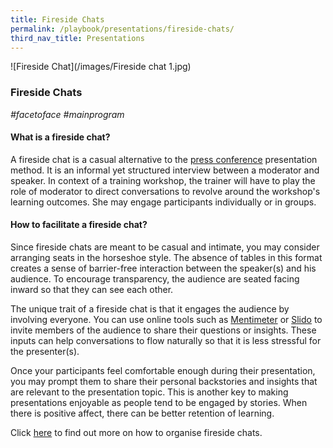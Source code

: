 ```yaml
---
title: Fireside Chats
permalink: /playbook/presentations/fireside-chats/
third_nav_title: Presentations
---
```


![Fireside Chat](/images/Fireside chat 1.jpg)

### Fireside Chats
*#facetoface #mainprogram*

#### What is a fireside chat?  
A fireside chat is a casual alternative to the [press conference](/playbook/presentations/press-conference/) presentation method. It is an informal yet structured interview between a moderator and speaker. In context of a training workshop, the trainer will have to play the role of moderator to direct conversations to revolve around the workshop's learning outcomes. She may engage participants individually or in groups. 

#### How to facilitate a fireside chat? 
Since fireside chats are meant to be casual and intimate, you may consider arranging seats in the horseshoe style. The absence of tables in this format creates a sense of barrier-free interaction between the speaker(s) and his audience. To encourage transparency, the audience are seated facing inward so that they can see each other. 

The unique trait of a fireside chat is that it engages the audience by involving everyone. You can use online tools such as [Mentimeter](https://www.mentimeter.com/) or [Slido](https://www.sli.do/?utm_expid=.FbC-m0r6TqGUijIDcS_rOw.0&utm_referrer=https%3A%2F%2Fwww.sli.do%2Ffeatures-questions%3Futm_source%3Dblog%26utm_medium%3Darticle%26utm_campaign%3Dwhy-how-fireside-chats%26utm_content%3Dslido-1) to invite members of the audience to share their questions or insights. These inputs can help conversations to flow naturally so that it is less stressful for the presenter(s). 

Once your participants feel comfortable enough during their presentation, you may prompt them to share their personal backstories and insights that are relevant to the presentation topic. This is another key to making presentations enjoyable as people tend to be engaged by stories. When there is positive affect, there can be better retention of learning. 

Click [here](https://blog.sli.do/why-and-how-to-organize-fireside-chats-at-your-event/) to find out more on how to organise fireside chats. 
